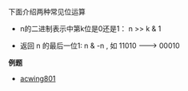 下面介绍两种常见位运算



- n的二进制表示中第k位是0还是1： n >> k & 1

- 返回 n 的最后一位1: n & -n , 如 11010 ---> 00010





**例题**

- [acwing801](https://www.acwing.com/problem/content/803/)

